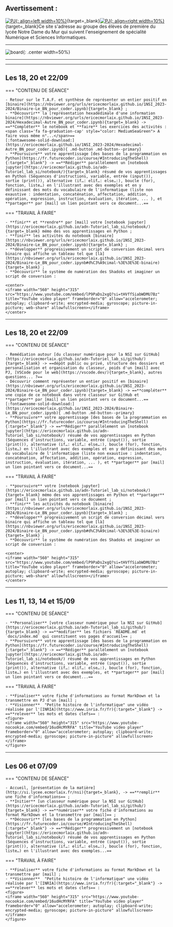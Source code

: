 
## Avertissement :

[![PJ](images/undraw_Team_re_0bfe.svg "# TEAM-1NSI-2023-2024"){: align=left width=10%}](){target=_blank}[![PJ](images/undraw_Mailbox_re_dvds.svg "team-1nsi-20232024@ecmorlaix.fr"){: align=right width=10%}](mailto:){target=_blank}Ce site s'adresse au groupe des élèves de première du lycée Notre Dame du Mur qui suivent l'enseignement de spécialité Numérique et Sciences Informatiques.
<!-- 
### Autres liens du groupe :

- [Sharepoint](https://ecmorlaix.sharepoint.com/sites/TEAM-1NSI-20212022/Documents%20partages/Forms/AllItems.aspx?CT=1633088990185&RootFolder=%2Fsites%2FTEAM%2D1NSI%2D20212022%2FDocuments%20partages%2FGeneral&FolderCTID=0x012000019689D1FEC0FB4E86F4D05CA2B5A0EC){target=_blank}
- [Conversation](https://outlook.office365.com/mail/group/ecmorlaix.fr/team-1nsi-20212022/email){target=_blank} -->

***

![board](images/undraw_Scrum_board_re_wk7v.svg){: .center width=50%}

[mail]: mailto:eric.madec@ecmorlaix.fr "eric.madec@ecmorlaix.fr"

***

<!-- **A LIRE :**

- [ChatGPT : « Non, le métier de développeur informatique n’est pas mort ! ](https://www.nouvelobs.com/opinions/20230321.OBS71149/chatgpt-non-le-metier-de-developpeur-informatique-n-est-pas-mort.html){target=_blank}

- [Sortir de sa zone de confort pour apprendre afin de se réaliser](https://static.wixstatic.com/media/557f79_7cbdd28074e84e4882ec9314f46d5fb0~mv2.jpeg/v1/fill/w_1024,h_768,al_c,q_90/557f79_7cbdd28074e84e4882ec9314f46d5fb0~mv2.webp){target=_blank} ;
      source : <https://www.jeromefrugere.com/post/pourquoi-dit-on-qu-il-faut-se-faire-violence-pour-sortir-de-sa-zone-de-confort> 

***
## Du 01/06

=== "CONTENU DE SÉANCE"

    - **faire** les activités du notebook [IHM_Web_Statique](https://nbviewer.org/urls/ericecmorlaix.github.io/1NSI_2022-2023/IHM_Web_Statique.ipynb){target=_blank} ;
    [:fontawesome-solid-download:](https://ericecmorlaix.github.io/1NSI_2022-2023/IHM_Web_Statique.ipynb){ .md-button .md-button--primary} et rendre compte de votre travail par [mail] ;
    - **faire** les activités du notebook [IHM_Web_Dynamique](https://nbviewer.org/urls/ericecmorlaix.github.io/1NSI_2022-2023/IHM_Web_Dynamique.ipynb){target=_blank} ;
    [:fontawesome-solid-download:](https://ericecmorlaix.github.io/1NSI_2022-2023/IHM_Web_Dynamique.ipynb){ .md-button .md-button--primary} et rendre compte de votre travail par [mail] ;

=== "TRAVAIL À FAIRE"
    
    - **regarder** la vidéo [Notions de web et d'interface homme-machine](https://www.lumni.fr/video/notions-de-web-et-d-interface-homme-machine){target="_blank"} ;   
    - **s'entrainer** sur le site [Exercices pratiques de NSI](https://e-nsi.gitlab.io/pratique/){target="_blank"} ;
    - **Poursuivre** l'entrainement pour la [Nuit du cOde 2023](./Nuit_du_cOde)

***
## Du 12/05

=== "CONTENU DE SÉANCE"
    
    - **Faire** les activités du notebook [Traitement de données en table avec Python (Partie 2)​](https://nbviewer.org/urls/ericecmorlaix.github.io/1NSI_2022-2023/Data_CSV-2.ipynb){target=_blank} ;
    [:fontawesome-solid-download:](https://ericecmorlaix.github.io/1NSI_2022-2023/Data_CSV-2.ipynb){ .md-button .md-button--primary} et rendre compte de votre travail par [mail] ;
    - **Finir** les activités du site [Dictionnaires](https://mcoilhac.forge.aeif.fr/dictionnaires/dictionnaires/01_quesako/){target=_blank} ;
    
    
=== "TRAVAIL À FAIRE"
    
    - **Finir** les activités du notebook [Terminal-Un_BN_pour_la_ligne_de_commande.ipynb](https://nbviewer.org/urls/ericecmorlaix.github.io/1NSI_2022-2023/Terminal-Un_BN_pour_la_ligne_de_commande.ipynb){target=_blank} ;
    [:fontawesome-solid-download:](https://ericecmorlaix.github.io/1NSI_2022-2023/Terminal-Un_BN_pour_la_ligne_de_commande.ipynb){ .md-button .md-button--primary} et remettre votre travail par [mail] ;    
    - **s'entrainer** sur le site [Exercices pratiques de NSI](https://e-nsi.gitlab.io/pratique/){target="_blank"} ;
    - **Poursuivre** l'entrainement pour la [Nuit du cOde 2023](./Nuit_du_cOde)

***
## Du 07/04

=== "CONTENU DE SÉANCE"

    - Evaluation par QCM portant essentiellement sur les commandes Linux, les tableaux par compréhension, un peu de logique booléenne, de l’algorithmique et de la programmation en Python d’une manière générale ;
    - Révisions de SNT : [Les données structurées et leur traitement](https://parcours.algorea.org/contents/4707-4701-1067253748629066205-653650670442840123/){target=_blank} ;
    - **Faire** les activités du site [Dictionnaires](https://mcoilhac.forge.aeif.fr/dictionnaires/dictionnaires/01_quesako/){target=_blank} ;
    - **Faire** les activités du notebook [Traitement de données en table avec Python (Partie 1)​](https://nbviewer.org/urls/ericecmorlaix.github.io/1NSI_2022-2023/Data_CSV-1.ipynb){target=_blank} ;
    [:fontawesome-solid-download:](https://ericecmorlaix.github.io/1NSI_2022-2023/Data_CSV-1.ipynb){ .md-button .md-button--primary} et rendre compte de votre travail par [mail] ;
    
=== "TRAVAIL À FAIRE"
    
    - **Finir** les activités du notebook [Terminal-Un_BN_pour_la_ligne_de_commande.ipynb](https://nbviewer.org/urls/ericecmorlaix.github.io/1NSI_2022-2023/Terminal-Un_BN_pour_la_ligne_de_commande.ipynb){target=_blank} ;
    [:fontawesome-solid-download:](https://ericecmorlaix.github.io/1NSI_2022-2023/Terminal-Un_BN_pour_la_ligne_de_commande.ipynb){ .md-button .md-button--primary} et remettre votre travail par [mail] ;    
    - **s'entrainer** sur le site [Exercices pratiques de NSI](https://e-nsi.gitlab.io/pratique/){target="_blank"} ;
    - **Poursuivre** l'entrainement pour la [Nuit du cOde 2023](./Nuit_du_cOde)
 
***
## Le 03/04

=== "CONTENU DE SÉANCE"

    - Synthèse des notebook [Exercices_listes_tableaux.ipynb](https://nbviewer.org/urls/ericecmorlaix.github.io/1NSI_2022-2023/Exercices_listes_tableaux.ipynb){target=_blank} ;
    et [OS.ipynb](https://nbviewer.org/urls/ericecmorlaix.github.io/1NSI_2022-2023/OS.ipynb){target=_blank} ;

    - **Finir** les activités du notebook [Terminal-Un_BN_pour_la_ligne_de_commande.ipynb](https://nbviewer.org/urls/ericecmorlaix.github.io/1NSI_2022-2023/Terminal-Un_BN_pour_la_ligne_de_commande.ipynb){target=_blank} ;
    [:fontawesome-solid-download:](https://ericecmorlaix.github.io/1NSI_2022-2023/Terminal-Un_BN_pour_la_ligne_de_commande.ipynb){ .md-button .md-button--primary} et remettre votre travail par [mail] ;

=== "TRAVAIL À FAIRE"

    - **Poursuivre** l'entrainement pour la [Nuit du cOde 2023](./Nuit_du_cOde)
    
    - **Découvrir** la dernière mise à jour avec les [Canvas dans Obsidian](https://ericecmorlaix.github.io/adn-Tutoriel_Obsidian/7-Options_Plugins/#canvas){target=_blank} ;

***
## Du 13 au 24/03

=== "CONTENU DE SÉANCE"

    - **Faire** les exercices du notebook [Exercices_listes_tableaux.ipynb](https://nbviewer.org/urls/ericecmorlaix.github.io/1NSI_2022-2023/Exercices_listes_tableaux.ipynb){target=_blank} ;
    [:fontawesome-solid-download:](https://ericecmorlaix.github.io/1NSI_2022-2023/Exercices_listes_tableaux.ipynb){ .md-button .md-button--primary} et remettre votre travail par [mail] ;

    - **Finir** les activités du notebook [TP_matrices.ipynb](https://nbviewer.org/urls/ericecmorlaix.github.io/1NSI_2022-2023/TP_matrices.ipynb){target=_blank} ;
    [:fontawesome-solid-download:](https://ericecmorlaix.github.io/1NSI_2022-2023/TP_matrices.ipynb){ .md-button .md-button--primary} et remettre votre travail par [mail] ;

     - **Répondre** au questionnement du notebook [OS.ipynb](https://nbviewer.org/urls/ericecmorlaix.github.io/1NSI_2022-2023/OS.ipynb){target=_blank} ;
    [:fontawesome-solid-download:](https://ericecmorlaix.github.io/1NSI_2022-2023/OS.ipynb){ .md-button .md-button--primary} et remettre votre travail par [mail] ;

    - **Faire** les activités du notebook [Terminal-Un_BN_pour_la_ligne_de_commande.ipynb](https://nbviewer.org/urls/ericecmorlaix.github.io/1NSI_2022-2023/Terminal-Un_BN_pour_la_ligne_de_commande.ipynb){target=_blank} ;
    [:fontawesome-solid-download:](https://ericecmorlaix.github.io/1NSI_2022-2023/Terminal-Un_BN_pour_la_ligne_de_commande.ipynb){ .md-button .md-button--primary} et remettre votre travail par [mail] ;


=== "TRAVAIL À FAIRE"

    - **Poursuivre** l'entrainement pour la [Nuit du cOde 2023](./Nuit_du_cOde)
    
    - **Découvrir** la dernière mise à jour avec les [Canvas dans Obsidian](https://ericecmorlaix.github.io/adn-Tutoriel_Obsidian/7-Options_Plugins/#canvas){target=_blank} ;


***
## Du 10/03

=== "CONTENU DE SÉANCE"

    - Evaluation par QCM sur les tableaux

    - **Finir** les activités du notebook [TP_matrices.ipynb](https://nbviewer.org/urls/ericecmorlaix.github.io/1NSI_2022-2023/TP_matrices.ipynb){target=_blank} ;
    [:fontawesome-solid-download:](https://ericecmorlaix.github.io/1NSI_2022-2023/TP_matrices.ipynb){ .md-button .md-button--primary} et remettre votre travail par [mail] ;

    - Entrainement pour la [Nuit du cOde 2023](./Nuit_du_cOde)

=== "TRAVAIL À FAIRE"
    
    - **découvrir** la dernière mise à jour avec les [Canvas dans Obsidian](https://ericecmorlaix.github.io/adn-Tutoriel_Obsidian/7-Options_Plugins/#canvas){target=_blank} ;


***
## Du 27/02

=== "CONTENU DE SÉANCE"

    - **faire** les activités du notebook [Les_tableaux.ipynb](https://nbviewer.org/urls/ericecmorlaix.github.io/1NSI_2022-2023/Les_tableaux.ipynb){target=_blank} ;
    [:fontawesome-solid-download:](https://ericecmorlaix.github.io/1NSI_2022-2023/Les_tableaux.ipynb){ .md-button .md-button--primary} et remettre votre travail par [mail] ;

    - **faire** les activités du notebook [TP_matrices.ipynb](https://nbviewer.org/urls/ericecmorlaix.github.io/1NSI_2022-2023/TP_matrices.ipynb){target=_blank} ;
    [:fontawesome-solid-download:](https://ericecmorlaix.github.io/1NSI_2022-2023/TP_matrices.ipynb){ .md-button .md-button--primary} et remettre votre travail par [mail] ;

=== "TRAVAIL À FAIRE"
    
    - **transmettre** le notebook [BBCmicrobit-Un_BN_Pour_MicroPython](https://nbviewer.org/urls/ericecmorlaix.github.io/1NSI_2022-2023/BBCmicrobit-Un_BN_Pour_MicroPython.ipynb){target=_blank} ;
    [:fontawesome-solid-download:](https://ericecmorlaix.github.io/1NSI_2022-2023/BBCmicrobit-Un_BN_Pour_MicroPython.ipynb){ .md-button .md-button--primary} et remettre votre travail par [mail] ;

    - **découvrir** la dernière mise à jour avec les [Canvas dans Obsidian](https://ericecmorlaix.github.io/adn-Tutoriel_Obsidian/7-Options_Plugins/#canvas){target=_blank} ;

***
## Les 26 et 27/01

=== "CONTENU DE SÉANCE"

    - **faire** les activités du notebook [BBCmicrobit-Un_BN_Pour_MicroPython](https://nbviewer.org/urls/ericecmorlaix.github.io/1NSI_2022-2023/BBCmicrobit-Un_BN_Pour_MicroPython.ipynb){target=_blank} ;
    [:fontawesome-solid-download:](https://ericecmorlaix.github.io/1NSI_2022-2023/BBCmicrobit-Un_BN_Pour_MicroPython.ipynb){ .md-button .md-button--primary} et remettre votre travail par [mail] ;

=== "TRAVAIL À FAIRE"
    
    - **transmettre** le notebook [Logique Booleenne](https://nbviewer.org/urls/ericecmorlaix.github.io/1NSI_2022-2023/Logique_Booleenne.ipynb){target=_blank} avec les réponses aux exercices du T.A.F. précédent ;
    [:fontawesome-solid-download:](https://ericecmorlaix.github.io/1NSI_2022-2023/Logique_Booleenne.ipynb){ .md-button .md-button--primary} ;

    - **Poursuivre** l'exploration du module [ipycanvas](https://nbviewer.org/urls/ericecmorlaix.github.io/1NSI_2022-2023/ipycanvas-Le_BN_pour_dessiner.ipynb){target=_blank}
    [:fontawesome-solid-download:](https://ericecmorlaix.github.io/1NSI_2022-2023/ipycanvas-Le_BN_pour_dessiner.ipynb){ .md-button .md-button--primary} ;


***
## Les 26 et 27/01

=== "CONTENU DE SÉANCE"

    - **Correction** des questions du document [Fonction Logique](https://nbviewer.org/urls/ericecmorlaix.github.io/1NSI_2022-2023/ExerciceRechercheFonctionLogique.ipynb){target=_blank} ;
    [:fontawesome-solid-download:](https://ericecmorlaix.github.io/1NSI_2022-2023/ExerciceRechercheFonctionLogique.ipynb){ .md-button .md-button--primary} ;
    - **faire** les activités du notebook [Logique Booleenne](https://nbviewer.org/urls/ericecmorlaix.github.io/1NSI_2022-2023/Logique_Booleenne.ipynb){target=_blank} ;
    [:fontawesome-solid-download:](https://ericecmorlaix.github.io/1NSI_2022-2023/Logique_Booleenne.ipynb){ .md-button .md-button--primary} et remettre votre travail par [mail] ;

=== "TRAVAIL À FAIRE"
    
    - **Revoir** les [Opérateurs booléenns avec futurecoder.io](https://futurecoder.forge.aeif.fr/course/#toc){target=_blank} ;

    - **Faire** les exercices pratiques :
        - [Autour des booléens](https://e-nsi.forge.aeif.fr/pratique/N0/200-autour_des_booleens/sujet/){target=_blank} ;
        - [Opérateurs booléens](https://e-nsi.forge.aeif.fr/pratique/N0/200-operateurs_booleens/sujet/){target=_blank} ;
        - [Années bissextiles](https://e-nsi.forge.aeif.fr/pratique/N0/200-bissextile/sujet/){target=_blank} ;

    - Complément, exemples de réalisations de fonctions logiques avec des transistors, **reconnaitre** les fonctions simulées :

        - <https://tinyurl.com/y6ca4dwn>{target="_blank"} ;
        - <https://tinyurl.com/y62j9dxj>{target="_blank"} ;
        - <https://tinyurl.com/y4pmexnc>{target="_blank"} ;
        - <https://tinyurl.com/yya89b6n>{target="_blank"} ;
        - <https://tinyurl.com/y56od8rh>{target="_blank"}...  
        > Ces circuits utilisent des transistors bipolaires inventés en 1948.
        > [Aujourd'hui le transistor MOS constitue, par sa simplicité de fabrication et ses performances, l'élément de base des circuits intégrés](https://openclassrooms.com/fr/courses/5439146-faites-vos-premiers-pas-dans-le-monde-de-l-electronique-numerique/5693601-implementez-une-porte-logique-a-base-de-transistors-mos)...
    
    
    - **Poursuivre** l'exploration du module [ipycanvas](https://nbviewer.org/urls/ericecmorlaix.github.io/1NSI_2022-2023/ipycanvas-Le_BN_pour_dessiner.ipynb){target=_blank}
    [:fontawesome-solid-download:](https://ericecmorlaix.github.io/1NSI_2022-2023/ipycanvas-Le_BN_pour_dessiner.ipynb){ .md-button .md-button--primary} ;

***
## Le 23/01

=== "CONTENU DE SÉANCE"

    - présentation orale des revues de mini-projet collectif [Dessiner_ma_rue](https://nbviewer.org/urls/ericecmorlaix.github.io/1NSI_2022-2023/Dessiner_ma_rue.ipynb){target=_blank} ;
    [:fontawesome-solid-download:](https://ericecmorlaix.github.io/1NSI_2022-2023/Dessiner_ma_rue.ipynb){ .md-button .md-button--primary}
    
    
=== "TRAVAIL À FAIRE"
    
    - **répondre** aux questions du document [Fonction Logique](https://nbviewer.org/urls/ericecmorlaix.github.io/1NSI_2022-2023/ExerciceRechercheFonctionLogique.ipynb){target=_blank} ;
    [:fontawesome-solid-download:](https://ericecmorlaix.github.io/1NSI_2022-2023/ExerciceRechercheFonctionLogique.ipynb){ .md-button .md-button--primary} et remettre votre travail par [mail] ;

    - **Poursuivre** l'exploration du module [ipycanvas](https://nbviewer.org/urls/ericecmorlaix.github.io/1NSI_2022-2023/ipycanvas-Le_BN_pour_dessiner.ipynb){target=_blank}
    [:fontawesome-solid-download:](https://ericecmorlaix.github.io/1NSI_2022-2023/ipycanvas-Le_BN_pour_dessiner.ipynb){ .md-button .md-button--primary} ;

***
## Le 05/01

=== "CONTENU DE SÉANCE"

    - mini-projet collectif [Dessiner_ma_rue](https://nbviewer.org/urls/ericecmorlaix.github.io/1NSI_2022-2023/Dessiner_ma_rue.ipynb){target=_blank} ;
    [:fontawesome-solid-download:](https://ericecmorlaix.github.io/1NSI_2022-2023/Dessiner_ma_rue.ipynb){ .md-button .md-button--primary}
    - Utiliser un tableau Kanban pour visualiser l'évolution du processus de développement d'un projet dans [Obsidian](https://ericecmorlaix.github.io/adn-Tutoriel_Obsidian/5-Projets/#kanban){target=_blank} ;
    [:fontawesome-solid-download:](https://ericecmorlaix.github.io/1NSI_2022-2023/Kanban_ma_rue.md){ .md-button .md-button--primary}  

=== "TRAVAIL À FAIRE"

    - Remettre les travaux précédents (Tri, UTF-8, César) ;
    - **Poursuivre** l'exploration du module [ipycanvas](https://nbviewer.org/urls/ericecmorlaix.github.io/1NSI_2022-2023/ipycanvas-Le_BN_pour_dessiner.ipynb){target=_blank}
    [:fontawesome-solid-download:](https://ericecmorlaix.github.io/1NSI_2022-2023/ipycanvas-Le_BN_pour_dessiner.ipynb){ .md-button .md-button--primary} ;



## Du 12 au 16/12

=== "CONTENU DE SÉANCE"

    - **Parcourir** le notebook présentant [Les_types_construits](https://nbviewer.org/urls/ericecmorlaix.github.io/1NSI_2022-2023/Les_types_construits.ipynb){target=_blank}
    [:fontawesome-solid-download:](https://ericecmorlaix.github.io/1NSI_2022-2023/Les_types_construits.ipynb){ .md-button .md-button--primary}

    - **Lire** et **faire** les activités du notebook [Fonctions_et_modularisation](https://nbviewer.org/urls/ericecmorlaix.github.io/1NSI_2022-2023/Fonctions_et_modularisation.ipynb){target=_blank}
    [:fontawesome-solid-download:](https://ericecmorlaix.github.io/1NSI_2022-2023/Fonctions_et_modularisation.ipynb){ .md-button .md-button--primary}

    - **Poursuivre** l'exploration du module [ipycanvas](https://nbviewer.org/urls/ericecmorlaix.github.io/1NSI_2022-2023/ipycanvas-Le_BN_pour_dessiner.ipynb){target=_blank}
    [:fontawesome-solid-download:](https://ericecmorlaix.github.io/1NSI_2022-2023/ipycanvas-Le_BN_pour_dessiner.ipynb){ .md-button .md-button--primary}    

=== "TRAVAIL À FAIRE"

    - Finaliser la note de synthèse [Solutions des notebook](https://codimd.apps.education.fr/YA8b-rxnQya0UHlQwZTMeA){target=_blank} et récupérer une copie au format MarkDown dans votre classeur numérique.
    - Devoir Maison :
        - **faire** les exercices d'[UTF-8](https://nbviewer.org/urls/ericecmorlaix.github.io/1NSI_2022-2023/ASCII_UTF8-Le_BN_pour_coder_les_caracteres.ipynb#Vers-l'UTF8-:){target=_blank}
        -  **réaliser** un script pour [le chiffre de César](https://nbviewer.org/urls/ericecmorlaix.github.io/1NSI_2022-2023/Chaine-Le_BN_pour_traiter_les_textes_en_machine.ipynb){target=_blank}

***
## Du 05 au 09/12

=== "CONTENU DE SÉANCE"

    - Synthèse en écriture collective des travaux du trimestre : [Solutions des notebook](https://codimd.apps.education.fr/YA8b-rxnQya0UHlQwZTMeA){target=_blank} ;

    - Découvrir le module [ipycanvas](https://nbviewer.org/urls/ericecmorlaix.github.io/1NSI_2022-2023/ipycanvas-Le_BN_pour_dessiner.ipynb){target=_blank}
    [:fontawesome-solid-download:](https://ericecmorlaix.github.io/1NSI_2022-2023/ipycanvas-Le_BN_pour_dessiner.ipynb){ .md-button .md-button--primary}    

=== "TRAVAIL À FAIRE"

    - Finaliser les notes de synthèse et récupérer une copie au format MarkDown dans votre classeur numérique.
    - Devoir Maison :
        - **faire** les exercices d'[UTF-8](https://nbviewer.org/urls/ericecmorlaix.github.io/1NSI_2022-2023/ASCII_UTF8-Le_BN_pour_coder_les_caracteres.ipynb#Vers-l'UTF8-:){target=_blank}
        -  **réaliser** un script pour [le chiffre de César](https://nbviewer.org/urls/ericecmorlaix.github.io/1NSI_2022-2023/Chaine-Le_BN_pour_traiter_les_textes_en_machine.ipynb){target=_blank}

***
## Du 28/11 au 02/12

=== "CONTENU DE SÉANCE"

    - Synthèse en écriture collective des travaux du trimestre :
        - [Solutions des notebook](https://codimd.apps.education.fr/YA8b-rxnQya0UHlQwZTMeA){target=_blank}
        - [Memo de HTML5](https://codimd.apps.education.fr/BpZd89D2RWqxkfp14uDfSA){target=_blank}

=== "TRAVAIL À FAIRE"

    - Finaliser les notes de synthèse et récupérer une copie au format MarkDown dans votre classeur numérique.
    - Devoir Maison : **faire** les exercices d'[UTF-8](https://nbviewer.org/urls/ericecmorlaix.github.io/1NSI_2022-2023/ASCII_UTF8-Le_BN_pour_coder_les_caracteres.ipynb#Vers-l'UTF8-:)

***

## Le 25/11

=== "CONTENU DE SÉANCE"

    - Evaluation par QCM

=== "TRAVAIL À FAIRE"

    - Finaliser et remmettre l'ensemble des travaux du trimestre par [mail]

***
## Du 14 au 24/11

=== "CONTENU DE SÉANCE"

    - **Rejoindre** la classe sur la [KhanAcademy](https://fr.khanacademy.org/join/DPQJKCRG){target="_blank"} pour **suivre** l'activité [Introduction à HTML/CSS : réaliser des pages Web](https://fr.khanacademy.org/computing/computer-programming/html-css) : ==**Constituer** progressivement une note, un memo personnel, résumé de vos apprentissages des langages HTML/CSS/JavaScript==

    - **Publier** un projet Web sur [Glitch](https://glitch.com/){target="_blank"} et [GitHub](https://github.com/){target="_blank"} à l'aide des langages [HTML/CSS/JavaScript](http://api.si.lycee.ecmorlaix.fr/APprentissageHtmlCss/){target="_blank"} : ==**Coller** les liens vers votre site et votre dépot dans votre memo HTML/CSS/JavaScript et **transmettre** le tout par [mail]==

=== "TRAVAIL À FAIRE"

    - Finaliser et remmettre l'ensemble des travaux du trimestre par [mail]

***
## Le 07/11

- [Un tutoriel qui présente et explore certaines fonctionnalités d'Obsidian](https://ericecmorlaix.github.io/adn-Tutoriel_Obsidian/){target=_blank}

## Le 17/10

=== "CONTENU DE SÉANCE"

    - Découverte de l'application multiplateforme [Obsidian](https://obsidian.md/){target=_blank} -> ==Synchroniser votre classeur déposé sur GitHup avec un coffre d'Obsidian localisé sur votre iPad et y apairer vos fichiers `note.ipynb` avec des `note.md` grace à jupytext dans Carnets== ;

    ??? resume "Memo de procédure de synchronisation avec GitHub sur iPad"

        Il y a une procédure spécifique pour Mobile (qui doit pouvoir s'appliquer également sur PC) :

        - créer un dépôt sur GitHub (privé ou public) avec un petit README.md (c'est plus pratique) ;
        - générer une clé d'identification sur GitHub <https://docs.github.com/en/authentication/keeping-your-account-and-data-secure/creating-a-personal-access-token>
        - créer un nouveau coffre dans Obsidian ;
        - installer et activer le plugin "Obsidian Git" <https://github.com/denolehov/obsidian-git> ;
        - renseigner les champs password/personal access token et username dans la configuration du plugin "Obsidian Git"
        - puis depuis la palette de commande choisir `Obsidian Git: Clone an existing remote repo` et suivre les instructions...


    ???+ tip "Comment se construire un second cerveau avec Obsidian en mode [Zettelkasten](https://fr.wikipedia.org/wiki/Zettelkasten)"

        <center><iframe width="560" height="315" src="https://www.youtube-nocookie.com/embed/B9BLia6FN4s" title="YouTube video player" frameborder="0" allow="accelerometer; autoplay; clipboard-write; encrypted-media; gyroscope; picture-in-picture" allowfullscreen></iframe></center>

        <center><iframe width="560" height="315" src="https://www.youtube-nocookie.com/embed/upyTEnzqJwk" title="YouTube video player" frameborder="0" allow="accelerometer; autoplay; clipboard-write; encrypted-media; gyroscope; picture-in-picture" allowfullscreen></iframe></center>

        <center><iframe width="560" height="315" src="https://www.youtube-nocookie.com/embed/beCbmjygkAg" title="YouTube video player" frameborder="0" allow="accelerometer; autoplay; clipboard-write; encrypted-media; gyroscope; picture-in-picture" allowfullscreen></iframe></center>

         

=== "TRAVAIL À FAIRE"

    - **Finir** les activités du notebook sur les [bases de la programmation en Python](https://nbviewer.org/urls/ericecmorlaix.github.io/1NSI_2022-2023/Programmation_Python-bases.ipynb){target=_blank} ;
    - **Finir de développer** progressivement un script de conversion décimal vers binaire qui affiche un tableau tel que [là](https://nbviewer.org/urls/ericecmorlaix.github.io/1NSI_2022-2023/Binaire-Le_BN_pour_coder.ipynb#d%C3%A9cimal-%3E%3E%3E-binaire){target=_blank} avec l'aide de [la fonction `display()` pour afficher dans un notebook](https://nbviewer.org/urls/ericecmorlaix.github.io/1NSI_2022-2023/Display-Le_BN_pour_afficher.ipynb){target=_blank} ;
    - **Expérimenter** [Obsidian](https://obsidian.md/){target=_blank} et faire un comparatif avec une autre application comme : [notion](https://apps.apple.com/gb/app/notion-notes-projects-docs/id1232780281){target=_blank},
     [drafts](https://apps.apple.com/gb/app/drafts/id1236254471){target=_blank},
     [ulysses](https://apps.apple.com/gb/app/ulysses/id1225571038){target=_blank},     
     [bear](https://apps.apple.com/gb/app/bear/id1016366447){target=_blank},
     [pretext](https://apps.apple.com/gb/app/pretext/id1347707000){target=_blank},
    
***

## Les 13 et 14/10

=== "CONTENU DE SÉANCE"

    - Correction des activités du notebook [représentation hexadédimale d'une information binaire](https://nbviewer.org/urls/ericecmorlaix.github.io/1NSI_2022-2023/Hexadecimal-Autre_BN_pour_coder.ipynb){target=_blank}​ ;
    - [ASCII_UTF8-Le_BN_pour_coder_les_caracteres](https://nbviewer.org/urls/ericecmorlaix.github.io/1NSI_2022-2023/ASCII_UTF8-Le_BN_pour_coder_les_caracteres.ipynb){target=_blank}
    [:fontawesome-solid-download:](https://ericecmorlaix.github.io/1NSI_2022-2023/ASCII_UTF8-Le_BN_pour_coder_les_caracteres.ipynb){ .md-button .md-button--primary}
    - [Chaine-Le_BN_pour_traiter_les_textes_en_machine](https://nbviewer.org/urls/ericecmorlaix.github.io/1NSI_2022-2023/Chaine-Le_BN_pour_traiter_les_textes_en_machine.ipynb){target=_blank}
    [:fontawesome-solid-download:](https://ericecmorlaix.github.io/1NSI_2022-2023/Chaine-Le_BN_pour_traiter_les_textes_en_machine.ipynb){ .md-button .md-button--primary}

    - Découverte de l'application multiplateforme [Obsidian](https://obsidian.md/){target=_blank}

    <iframe width="560" height="315" src="https://www.youtube-nocookie.com/embed/WRkvdtm7ybw" title="YouTube video player" frameborder="0" allow="accelerometer; autoplay; clipboard-write; encrypted-media; gyroscope; picture-in-picture" allowfullscreen></iframe>

    <iframe width="560" height="315" src="https://www.youtube-nocookie.com/embed/videoseries?list=PL8bMNHR1PpLgkSs5-Bg6icsdxPGsklzai" title="YouTube video player" frameborder="0" allow="accelerometer; autoplay; clipboard-write; encrypted-media; gyroscope; picture-in-picture" allowfullscreen></iframe>

    

=== "TRAVAIL À FAIRE"

    - **Finir** les activités du notebook sur les [bases de la programmation en Python](https://nbviewer.org/urls/ericecmorlaix.github.io/1NSI_2022-2023/Programmation_Python-bases.ipynb){target=_blank} ;
    - **Finir de développer** progressivement un script de conversion décimal vers binaire qui affiche un tableau tel que [là](https://nbviewer.org/urls/ericecmorlaix.github.io/1NSI_2022-2023/Binaire-Le_BN_pour_coder.ipynb#d%C3%A9cimal-%3E%3E%3E-binaire){target=_blank} avec l'aide de [la fonction `display()` pour afficher dans un notebook](https://nbviewer.org/urls/ericecmorlaix.github.io/1NSI_2022-2023/Display-Le_BN_pour_afficher.ipynb){target=_blank} ;
    - **Expérimenter** [Obsidian](https://obsidian.md/){target=_blank} et faire un comparatif avec une autre application comme : [notion](https://apps.apple.com/gb/app/notion-notes-projects-docs/id1232780281){target=_blank},
     [drafts](https://apps.apple.com/gb/app/drafts/id1236254471){target=_blank},
     [ulysses](https://apps.apple.com/gb/app/ulysses/id1225571038){target=_blank},     
     [bear](https://apps.apple.com/gb/app/bear/id1016366447){target=_blank},
     [pretext](https://apps.apple.com/gb/app/pretext/id1347707000){target=_blank},
    
***



## Le 10/10

=== "CONTENU DE SÉANCE"

    - **Visiter** dans l'atrium les ateliers de la Fête de la Science et en particulier ceux des Terminales NSI ;

    - **Finir** les activités du notebook [représentation hexadédimale d'une information binaire](https://nbviewer.org/urls/ericecmorlaix.github.io/1NSI_2022-2023/Hexadecimal-Autre_BN_pour_coder.ipynb)​{target=_blank}-> ==**Transmettre** le notebook complété par [mail]==
    [:fontawesome-solid-download:](https://ericecmorlaix.github.io/1NSI_2022-2023/Hexadecimal-Autre_BN_pour_coder.ipynb){ .md-button .md-button--primary}

    - **Finaliser** le reste du TAF...

=== "TRAVAIL À FAIRE"

    - **Finir** les activités du notebook sur les [bases de la programmation en Python](https://nbviewer.org/urls/ericecmorlaix.github.io/1NSI_2022-2023/Programmation_Python-bases.ipynb){target=_blank} ;
    - **Finir de développer** progressivement un script de conversion décimal vers binaire qui affiche un tableau tel que [là](https://nbviewer.org/urls/ericecmorlaix.github.io/1NSI_2022-2023/Binaire-Le_BN_pour_coder.ipynb#d%C3%A9cimal-%3E%3E%3E-binaire){target=_blank} avec l'aide de [la fonction `display()` pour afficher dans un notebook](https://nbviewer.org/urls/ericecmorlaix.github.io/1NSI_2022-2023/Display-Le_BN_pour_afficher.ipynb){target=_blank} ;
    
***
## Le 06/10

=== "CONTENU DE SÉANCE"

    - **Découvrir** [Ces 12 "jobs du futur" qui vont exploser](https://start.lesechos.fr/travailler-mieux/classements/ces-12-jobs-du-futur-qui-vont-exploser-1174984?xtor=CS2-11) ;
    
    - **Découvrir** la [représentation hexadédimale d'une information binaire](https://nbviewer.org/urls/ericecmorlaix.github.io/1NSI_2022-2023/Hexadecimal-Autre_BN_pour_coder.ipynb)​ -> ==**Compléter** le notebook et **faire** les exercices des activités : <span class='fa fa-graduation-cap' style="color: MediumSeaGreen"> A faire vous même n°...</span>==
    [:fontawesome-solid-download:](https://ericecmorlaix.github.io/1NSI_2022-2023/Hexadecimal-Autre_BN_pour_coder.ipynb){ .md-button .md-button--primary}

=== "TRAVAIL À FAIRE"

    - **Finir** les activités du notebook sur les [bases de la programmation en Python](https://nbviewer.org/urls/ericecmorlaix.github.io/1NSI_2022-2023/Programmation_Python-bases.ipynb){target=_blank} ;
    - **Finir de développer** progressivement un script de conversion décimal vers binaire qui affiche un tableau tel que [là](https://nbviewer.org/urls/ericecmorlaix.github.io/1NSI_2022-2023/Binaire-Le_BN_pour_coder.ipynb#d%C3%A9cimal-%3E%3E%3E-binaire){target=_blank} avec l'aide de [la fonction `display()` pour afficher dans un notebook](https://nbviewer.org/urls/ericecmorlaix.github.io/1NSI_2022-2023/Display-Le_BN_pour_afficher.ipynb){target=_blank} ;
    - Se préparer pour un QCM le 07/10 sur la représentation binaire des nombres entiers et sur les bases de la programmation en Python.
    - **Relire** [Ces 12 "jobs du futur" qui vont exploser](https://start.lesechos.fr/travailler-mieux/classements/ces-12-jobs-du-futur-qui-vont-exploser-1174984?xtor=CS2-11) ;
***
## Le 03/10

=== "CONTENU DE SÉANCE"

    - Correction et fin de la [représentation binaire des nombres entiers positifs](https://nbviewer.org/urls/ericecmorlaix.github.io/1NSI_2022-2023/Binaire-Le_BN_pour_coder.ipynb){target=_blank}​ -> ==Reste à **programmer** un script pour générer au format markdown un tableau de conversion décimal >>> binaire avec l'aide de [la fonction `display()` pour afficher dans un notebook](https://nbviewer.org/urls/ericecmorlaix.github.io/1NSI_2022-2023/Display-Le_BN_pour_afficher.ipynb){target=_blank}==
    [:fontawesome-solid-download:](https://ericecmorlaix.github.io/1NSI_2022-2023/Display-Le_BN_pour_afficher.ipynb){ .md-button .md-button--primary}
    

=== "TRAVAIL À FAIRE"

    - **Finir** les activités du notebook sur les [bases de la programmation en Python](https://nbviewer.org/urls/ericecmorlaix.github.io/1NSI_2022-2023/Programmation_Python-bases.ipynb){target=_blank} ;
    - **Finir de développer** progressivement un script de conversion décimal vers binaire qui affiche un tableau tel que [là](https://nbviewer.org/urls/ericecmorlaix.github.io/1NSI_2022-2023/Binaire-Le_BN_pour_coder.ipynb#d%C3%A9cimal-%3E%3E%3E-binaire){target=_blank} avec l'aide de [la fonction `display()` pour afficher dans un notebook](https://nbviewer.org/urls/ericecmorlaix.github.io/1NSI_2022-2023/Display-Le_BN_pour_afficher.ipynb){target=_blank} ;


***
## Les 22 et 23/09


=== "CONTENU DE SÉANCE"

    - Synthèse sur les [bases de la programmation en Python](https://nbviewer.org/urls/ericecmorlaix.github.io/1NSI_2022-2023/Programmation_Python-bases.ipynb){target=_blank} [:fontawesome-solid-download:](https://ericecmorlaix.github.io/1NSI_2022-2023/Programmation_Python-bases.ipynb){ .md-button .md-button--primary}

=== "TRAVAIL À FAIRE"

    - **rendre** par [mail] votre [notebook jupyter](./notebook) mémo des vos apprentissages en Python ;
    - **développer** progressivement un script de conversion décimal vers binaire qui affiche un tableau tel que [là](https://nbviewer.org/urls/ericecmorlaix.github.io/1NSI_2022-2023/Binaire-Le_BN_pour_coder.ipynb#d%C3%A9cimal-%3E%3E%3E-binaire){target=_blank} ;
    - **finir les activités du notebook [binaire](https://nbviewer.org/urls/ericecmorlaix.github.io/1NSI_2022-2023/Binaire-Le_BN_pour_coder.ipynb){target=_blank}
    - **lire et faire** les activités du notebook sur les [bases de la programmation en Python](https://nbviewer.org/urls/ericecmorlaix.github.io/1NSI_2022-2023/Programmation_Python-bases.ipynb){target=_blank} ;



    
*** -->
***
## Les 18, 20 et 22/09

=== "CONTENU DE SÉANCE"

    - Retour sur le T.A.F. et synthèse de représenter un entier positif en [binaire](https://nbviewer.org/urls/ericecmorlaix.github.io/1NSI_2023-2024/Binaire-Le_BN_pour_coder.ipynb){target=_blank} ;
    - **Découvrir** la [représentation hexadédimale d'une information binaire](https://nbviewer.org/urls/ericecmorlaix.github.io/1NSI_2023-2024/Hexadecimal-Autre_BN_pour_coder.ipynb){target=_blank}​ -> ==**Compléter** le notebook et **faire** les exercices des activités : <span class='fa fa-graduation-cap' style="color: MediumSeaGreen"> A faire vous même n°...</span>==
    [:fontawesome-solid-download:](https://ericecmorlaix.github.io/1NSI_2023-2024/Hexadecimal-Autre_BN_pour_coder.ipynb){ .md-button .md-button--primary}
    - **Poursuivre** votre apprentissage [des bases de la programmation en Python](https://fr.futurecoder.io/course/#IntroducingTheShell){:target="_blank"} -> ==**Rédiger** parallèlement un [notebook jupyter](https://ericecmorlaix.github.io/adn-Tutoriel_lab_si/notebook/){target=_blank} résumé de vos apprentissages en Python (Séquences d'instructions, variable, entrée (input()), sortie (print()), alternative (if…: elif…: else…:), boucle (for), fonction, liste…) en l'illustrant avec des exemples et en y définissant des mots du vocabulaire de l'informatique (liste non exaustive : indentation, concaténation, affectation, addition, opération, expression, instruction, évaluation, itération, ... ), et **partager** par [mail] un lien pointant vers ce document...==

=== "TRAVAIL À FAIRE"

    - **finir** et **rendre** par [mail] votre [notebook jupyter](https://ericecmorlaix.github.io/adn-Tutoriel_lab_si/notebook/){target=_blank} mémo des vos apprentissages en Python ;    
    - **finir** les activités du notebook [binaire](https://nbviewer.org/urls/ericecmorlaix.github.io/1NSI_2023-2024/Binaire-Le_BN_pour_coder.ipynb){target=_blank} ;
    - **développer** progressivement un script de conversion décimal vers binaire qui affiche un tableau tel que [là](https://nbviewer.org/urls/ericecmorlaix.github.io/1NSI_2023-2024/Binaire-Le_BN_pour_coder.ipynb#d%C3%A9cimal-%3E%3E%3E-binaire){target=_blank} ;
    - **Découvrir** le système de numération des Shadoks et imaginer un script de conversion :

    <center>
    <iframe width="560" height="315" src="https://www.youtube.com/embed/lP9PaDs2xgQ?si=tHVffSiabWDMU7Bz" title="YouTube video player" frameborder="0" allow="accelerometer; autoplay; clipboard-write; encrypted-media; gyroscope; picture-in-picture; web-share" allowfullscreen></iframe>
    </center>   
***


## Les 18, 20 et 22/09

=== "CONTENU DE SÉANCE"

    - Remédiation autour [du classeur numérique pour la NSI sur GitHub](https://ericecmorlaix.github.io/adn-Tutoriel_lab_si/github/){target=_blank} -> ==dépôt public ou privé, structure des dossiers et personalisation et organisation du classeur, poids d'un [mail] avec PJ, [VSCode pour le web](https://vscode.dev/){target=_blank}, autres questions... ?==
    - Découvrir comment représenter un entier positif en [binaire](https://nbviewer.org/urls/ericecmorlaix.github.io/1NSI_2023-2024/Binaire-Le_BN_pour_coder.ipynb){target=_blank} -> ==**compléter** une copie de ce notebook dans votre classeur sur GitHub et **partager** par [mail] un lien pointant vers ce document...==[:fontawesome-solid-download:](https://ericecmorlaix.github.io/1NSI_2023-2024/Binaire-Le_BN_pour_coder.ipynb){ .md-button .md-button--primary}
    - **Poursuivre** votre apprentissage [des bases de la programmation en Python](https://fr.futurecoder.io/course/#IntroducingTheShell){:target="_blank"} -> ==**Rédiger** parallèlement un [notebook jupyter](https://ericecmorlaix.github.io/adn-Tutoriel_lab_si/notebook/) résumé de vos apprentissages en Python (Séquences d'instructions, variable, entrée (input()), sortie (print()), alternative (if…: elif…: else…:), boucle (for), fonction, liste…) en l'illustrant avec des exemples et en y définissant des mots du vocabulaire de l'informatique (liste non exaustive : indentation, concaténation, affectation, addition, opération, expression, instruction, évaluation, itération, ... ), et **partager** par [mail] un lien pointant vers ce document...==

=== "TRAVAIL À FAIRE"

    - **poursuivre** votre [notebook jupyter](https://ericecmorlaix.github.io/adn-Tutoriel_lab_si/notebook/){target=_blank} mémo des vos apprentissages en Python et **partager** par [mail] un lien pointant vers ce document ;    
    - **finir** les activités du notebook [binaire](https://nbviewer.org/urls/ericecmorlaix.github.io/1NSI_2023-2024/Binaire-Le_BN_pour_coder.ipynb){target=_blank} ;
    - **développer** progressivement un script de conversion décimal vers binaire qui affiche un tableau tel que [là](https://nbviewer.org/urls/ericecmorlaix.github.io/1NSI_2023-2024/Binaire-Le_BN_pour_coder.ipynb#d%C3%A9cimal-%3E%3E%3E-binaire){target=_blank} ;
    - **Découvrir** le système de numération des Shadoks et imaginer un script de conversion :

    <center>
    <iframe width="560" height="315" src="https://www.youtube.com/embed/lP9PaDs2xgQ?si=tHVffSiabWDMU7Bz" title="YouTube video player" frameborder="0" allow="accelerometer; autoplay; clipboard-write; encrypted-media; gyroscope; picture-in-picture; web-share" allowfullscreen></iframe>
    </center>   
***
## Les 11, 13, 14 et 15/09

=== "CONTENU DE SÉANCE"

    - **Personaliser** [votre classeur numérique pour la NSI sur GitHub](https://ericecmorlaix.github.io/adn-Tutoriel_lab_si/github/){target=_blank} -> ==**modifier** les fichiers `README.md` et `docs/index.md` qui constituent vos pages d'accueil== ;
    - **Poursuivre** votre apprentissage [des bases de la programmation en Python](https://fr.futurecoder.io/course/#IntroducingTheShell){:target="_blank"} -> ==**Rédiger** parallèlement un [notebook jupyter](https://ericecmorlaix.github.io/adn-Tutoriel_lab_si/notebook/) résumé de vos apprentissages en Python (Séquences d'instructions, variable, entrée (input()), sortie (print()), alternative (if…: elif…: else…:), boucle (for), fonction, liste…) en l'illustrant avec des exemples, et **partager** par [mail] un lien pointant vers ce document...==

=== "TRAVAIL À FAIRE"

    - **Finaliser** votre fiche d'informations au format MarkDown et la transmettre en PJ d'un [mail] ;
    - **Visionner**  "Petite histoire de l'informatique" une vidéo réalisée par l'[INRIA](https://www.inria.fr/fr){:target="_blank"} -> ==**relever** les mots et dates clefs== :  
    <figure>
    <iframe width="560" height="315" src="https://www.youtube-nocookie.com/embed/16udHcMYRFA" title="YouTube video player" frameborder="0" allow="accelerometer; autoplay; clipboard-write; encrypted-media; gyroscope; picture-in-picture" allowfullscreen></iframe>
    </figure>
***
## Les 06 et 07/09

=== "CONTENU DE SÉANCE"

    - Accueil, [présentation de la matière](http://si.lycee.ecmorlaix.fr/nsi){target=_blank}, -> ==**remplir** une fiche d'informations== ;
    - **Initier** [un classeur numérique pour la NSI sur GitHub](https://ericecmorlaix.github.io/adn-Tutoriel_lab_si/github/){target=_blank} -> ==**numériser** votre fiche d'informations au format MarkDown et la transmettre par [mail]== ;
    - **Découvrir** [les bases de la programmation en Python](https://fr.futurecoder.io/course/#IntroducingTheShell){:target="_blank"} -> ==**Rédiger** progressivement un [notebook jupyter](https://ericecmorlaix.github.io/adn-Tutoriel_lab_si/notebook/) résumé de vos apprentissages en Python (Séquences d'instructions, variable, entrée (input()), sortie (print()), alternative (if…: elif…: else…:), boucle (for), fonction, liste…) en l'illustrant avec des exemples...==

=== "TRAVAIL À FAIRE"

    - **Finaliser** votre fiche d'informations au format MarkDown et la transmettre par [mail] ;
    - **Visionner**  "Petite histoire de l'informatique" une vidéo réalisée par l'[INRIA](https://www.inria.fr/fr){:target="_blank"} -> ==**relever** les mots et dates clefs== :  
    <figure>
    <iframe width="560" height="315" src="https://www.youtube-nocookie.com/embed/16udHcMYRFA" title="YouTube video player" frameborder="0" allow="accelerometer; autoplay; clipboard-write; encrypted-media; gyroscope; picture-in-picture" allowfullscreen></iframe>
    </figure>





